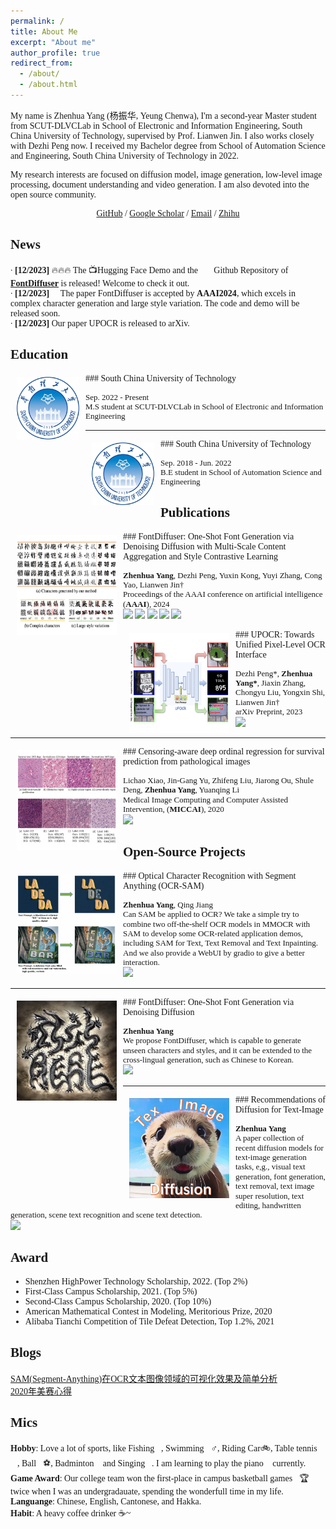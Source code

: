 ```yaml
---
permalink: /
title: About Me
excerpt: "About me"
author_profile: true
redirect_from: 
  - /about/
  - /about.html
---
```


<style>
body, h1, h2, h3, h4, h5, h6 {
  font-family: 'Times New Roman', Times, serif;
}
</style>

My name is Zhenhua Yang (杨振华, Yeung Chenwa), I'm a second-year Master student from <a href="https://github.com/HCIILAB" style="text-decoration:none;">SCUT-DLVCLab</a> in <a href="https://www2.scut.edu.cn/ee/" style="text-decoration:none;">School of Electronic and Information Engineering</a>, <a href="https://www.scut.edu.cn/new/" style="text-decoration:none;">South China University of Technology</a>, supervised by <a href="http://www.dlvc-lab.net/lianwen/Index.html" style="text-decoration:none;">Prof. Lianwen Jin</a>. 
I also works closely with <a href="https://scholar.google.com/citations?user=6zNgcjAAAAAJ&hl=zh-CN&oi=ao" style="text-decoration:none;">Dezhi Peng</a> now. 
I received my Bachelor degree from <a href="https://www2.scut.edu.cn/automation/" style="text-decoration:none;">School of Automation Science and Engineering</a>, <a href="https://www.scut.edu.cn/new/" style="text-decoration:none;">South China University of Technology</a> in 2022. 

My research interests are focused on diffusion model, image generation, low-level image processing, document understanding and video generation. I am also devoted into the open source community.  

<!-- <p style="color: red;">I'm looking for a 2025Fall PhD position!</p> -->

<p align="center">
<a href='https://github.com/yeungchenwa'>GitHub</a> / 
<a href='https://scholar.google.com/citations?hl=zh-CN&user=2ITs6lUAAAAJ'>Google Scholar</a> / 
<a href='eezhyang@gmail.com'>Email</a> / 
<a href='https://www.zhihu.com/people/young-40-31'>Zhihu</a>
</p>

News
-----
∙ **[12/2023]** 🔥🔥🔥 The 📺<a href="https://huggingface.co/spaces/yeungchenwa/FontDiffuser-Gradio" style="text-decoration:none;">Hugging Face Demo</a> and the 🧑‍💻<a href="https://github.com/yeungchenwa/FontDiffuser" style="text-decoration:none;">Github Repository</a> of <strong><a href='https://arxiv.org/abs/2312.12142'>FontDiffuser</a></strong> is released! Welcome to check it out.  
∙ **[12/2023]** 🎉 The paper <a href="https://arxiv.org/abs/2312.12142" style="text-decoration:none;">FontDiffuser</a> is accepted by <strong>AAAI2024</strong>, which excels in complex character generation and large style variation. The code and demo will be released soon.<br />
∙ **[12/2023]** Our paper <a href="https://arxiv.org/abs/2312.02694" style="text-decoration:none;">UPOCR</a> is released to arXiv.<br />

Education
-----
<img style="float: left; margin:5px 10px" src="../my_images/SCUT_logo.png" width="100" height="100">
### South China University of Technology
<p style="line-height:1.1">
<font size="2">
Sep. 2022 - Present<br />
M.S student at <a href="https://github.com/HCIILAB" style="text-decoration:none;">SCUT-DLVCLab</a> in <a href="https://www2.scut.edu.cn/ee/" style="text-decoration:none;">School of Electronic and Information Engineering</a><br />
</font>
</p>

-----
<img style="float: left; margin:5px 10px" src="../my_images/SCUT_logo.png" width="100" height="100">
### South China University of Technology
<p style="line-height:1.1">
<font size="2">
Sep. 2018 - Jun. 2022 <br />
B.E student in <a href="https://www2.scut.edu.cn/automation/" style="text-decoration:none;">School of Automation Science and Engineering</a><br />
</font>
</p>

Publications
-----
<img style="float: left; margin:5px 10px" src="../my_images/publications/FontDiffuser.png" width="160" height="160">
### FontDiffuser: One-Shot Font Generation via Denoising Diffusion with Multi-Scale Content Aggregation and Style Contrastive Learning
<p style="line-height:1.1">
<font size="2">
<strong>Zhenhua Yang</strong>, <a href="https://scholar.google.com/citations?user=6zNgcjAAAAAJ&hl=zh-CN&oi=ao" style="text-decoration:none;">Dezhi Peng</a>, Yuxin Kong, Yuyi Zhang, <a href="https://scholar.google.com/citations?user=IpmnLFcAAAAJ&hl=zh-CN&oi=ao" style="text-decoration:none;">Cong Yao</a>, <a href="http://www.dlvc-lab.net/lianwen/Index.html" style="text-decoration:none;">Lianwen Jin</a>†<br />
Proceedings of the AAAI conference on artificial intelligence (<strong>AAAI</strong>), 2024<br />
<a href='https://arxiv.org/abs/2312.12142'><img src='https://img.shields.io/badge/paper-9cf'></a>
<a href='https://yeungchenwa.github.io/fontdiffuser-homepage/'><img src='https://img.shields.io/badge/project-green'></a>
<a href='https://github.com/yeungchenwa/FontDiffuser'><img src='https://img.shields.io/github/stars/yeungchenwa/FontDiffuser.svg?style=social&label=Star'></a>
<a href='https://huggingface.co/spaces/yeungchenwa/FontDiffuser-Gradio'><img src='https://img.shields.io/badge/demo-purple'></a>
<a href='https://mp.weixin.qq.com/s/DuFMB2d288eV4bHE-lyNwQ'><img src='https://img.shields.io/badge/公众号-yellow'></a>

<br />
</font>
</p>

<img style="float: left; margin:5px 10px" src="../my_images/publications/UPOCR.png" width="160" height="160">
### UPOCR: Towards Unified Pixel-Level OCR Interface
<p style="line-height:1.1">
<font size="2">
<a href="https://scholar.google.com/citations?user=6zNgcjAAAAAJ&hl=zh-CN&oi=ao" style="text-decoration:none;">Dezhi Peng</a>*, <strong>Zhenhua Yang*</strong>, Jiaxin Zhang, Chongyu Liu, Yongxin Shi, <a href="http://www.dlvc-lab.net/lianwen/Index.html" style="text-decoration:none;">Lianwen Jin</a>†<br />
arXiv Preprint, 2023<br />
<a href='https://arxiv.org/abs/2312.02694'><img src='https://img.shields.io/badge/paper-9cf'></a>

<br />
</font>
</p>

-----
<img style="float: left; margin:5px 10px" src="../my_images/publications/CDOR.png" width="160" height="160">
### Censoring-aware deep ordinal regression for survival prediction from pathological images
<p style="line-height:1.1">
<font size="2">
Lichao Xiao, Jin-Gang Yu, Zhifeng Liu, Jiarong Ou, Shule Deng, <strong>Zhenhua Yang</strong>, <a href="https://scholar.google.com/citations?hl=zh-CN&user=wN3v1coAAAAJ" style="text-decoration:none;">Yuanqing Li</a><br />
Medical Image Computing and Computer Assisted Intervention, (<strong>MICCAI</strong>), 2020<br />
<a href='https://link.springer.com/chapter/10.1007/978-3-030-59722-1_43'><img src='https://img.shields.io/badge/paper-9cf'></a>

<br />
</font>
</p>


Open-Source Projects
-----
<img style="float: left; margin:5px 10px" src="../my_images/projects/OCR-SAM.png" width="160" height="160">
### Optical Character Recognition with Segment Anything (OCR-SAM)
<p style="line-height:1.1">
<font size="2">
<strong>Zhenhua Yang</strong>, Qing Jiang<br />
Can SAM be applied to OCR? We take a simple try to combine two off-the-shelf OCR models in MMOCR with SAM to develop some OCR-related application demos, including SAM for Text, Text Removal and Text Inpainting. And we also provide a WebUI by gradio to give a better interaction.<br />
<a href='https://github.com/yeungchenwa/OCR-SAM'><img src='https://img.shields.io/github/stars/yeungchenwa/OCR-SAM.svg?style=social&label=Star'></a>

<br />
</font>
</p>

-----
<img style="float: left; margin:5px 10px" src="../my_images/projects/FontDiffuser.png" width="160" height="160">
### FontDiffuser: One-Shot Font Generation via Denoising Diffusion
<p style="line-height:1.1">
<font size="2">
<strong>Zhenhua Yang</strong><br />
We propose FontDiffuser, which is capable to generate unseen characters and styles, and it can be extended to the cross-lingual generation, such as Chinese to Korean.<br />
<a href='https://github.com/yeungchenwa/FontDiffuser'><img src='https://img.shields.io/github/stars/yeungchenwa/FontDiffuser.svg?style=social&label=Star'></a>

<br />
</font>
</p>

-----
<img style="float: left; margin:5px 10px" src="../my_images/projects/Recommendations-Diffusion-Text-Image.png" width="160" height="160">
### Recommendations of Diffusion for Text-Image
<p style="line-height:1.1">
<font size="2">
<strong>Zhenhua Yang</strong><br />
A paper collection of recent diffusion models for text-image generation tasks, e,g., visual text generation, font generation, text removal, text image super resolution, text editing, handwritten generation, scene text recognition and scene text detection.<br />
<a href='https://github.com/yeungchenwa/Recommendations-Diffusion-Text-Image'><img src='https://img.shields.io/github/stars/yeungchenwa/Recommendations-Diffusion-Text-Image.svg?style=social&label=Star'></a>

<br />
</font>
</p>


Award
-----
- Shenzhen HighPower Technology Scholarship, 2022. (Top 2%)
- First-Class Campus Scholarship, 2021. (Top 5%)
- Second-Class Campus Scholarship, 2020. (Top 10%)
- American Mathematical Contest in Modeling, Meritorious Prize, 2020
- Alibaba Tianchi Competition of Tile Defeat Detection, Top 1.2%, 2021


Blogs
-----
[SAM(Segment-Anything)在OCR文本图像领域的可视化效果及简单分析](https://www.zhihu.com/question/593914819/answer/2976012032)  
[2020年美赛心得](https://www.zhihu.com/question/268052818/answer/1185708631)


Mics
-----
**Hobby**: Love a lot of sports, like Fishing🎣, Swimming🏊‍♂️, Riding Car🚲, Table tennis🎱🏓, Ball🏀⚽️, Badminton🏸 and Singing🎤. I am learning to play the piano🎹 currently.  
**Game Award**: Our college team won the first-place in campus basketball games🏀🏆 twice when I was an undergradauate, spending the wonderfull time in my life.  
**Languange**: Chinese, English, Cantonese, and Hakka.  
**Habit**: A heavy coffee drinker ☕️~  

<table style="width: 50%; max-width: 600px" align="center" border="0" cellpadding="20">
    <script type="text/javascript" id="mapmyvisitors" src="//mapmyvisitors.com/map.js?d=TuVRvKdiJmKZ6t0SuQ7FsO2avdiz4cQm8yys_lX28-Q&cl=ffffff&w=a"></script>
    <!-- <script type="text/javascript" id="mmvst_globe" src="//mapmyvisitors.com/globe.js?d=W6xsx5HPxNJXa7j8kFXnCZ9IPsDYpfC2Dq33fbsee5Q"></script> -->
</table>
